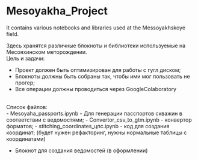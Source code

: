 # Mesoyakha_Project
It contains various notebooks and libraries used at the Messoyakhskoye field.

Здесь хранятся различные блокноты и библиотеки используемые на Месояхинском меторождении.<br />
Цель и задачи:<br />
- Проект должен быть оптимизирован для работы с гугл диском;
- Блокноты должны быть собраны так, чтобы ими мог пользовать не прогер;
- Все операции должны проводиться через GoogleColaboratory
<br />
Список файлов:<br />
- Mesoyaha_passports.ipynb - Для генерации пасспортов скважин в соответствии с ведомостями;
- Convertor_csv_to_gtm.ipynb - конвертор форматов;
- stitching_coordinates_цпс.ipynb - код для создания координат; (будет нужен рефакторинг, нужны нормальные таблицы с координатами)
  
- Блокнот для создания ведомостей (в оформлении)
